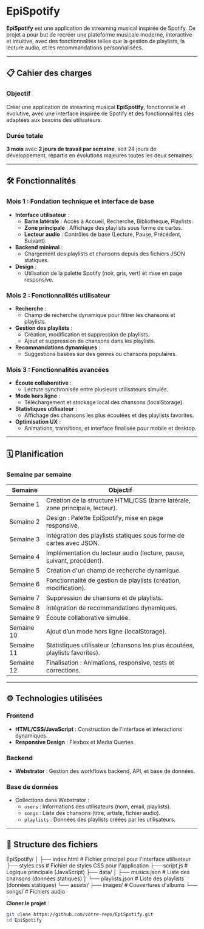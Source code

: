 # EpiSpotify

**EpiSpotify** est une application de streaming musical inspirée de Spotify. Ce projet a pour but de recréer une plateforme musicale moderne, interactive et intuitive, avec des fonctionnalités telles que la gestion de playlists, la lecture audio, et les recommandations personnalisées.

---

## 📋 Cahier des charges

### Objectif
Créer une application de streaming musical **EpiSpotify**, fonctionnelle et évolutive, avec une interface inspirée de Spotify et des fonctionnalités clés adaptées aux besoins des utilisateurs.

### Durée totale
**3 mois** avec **2 jours de travail par semaine**, soit 24 jours de développement, répartis en évolutions majeures toutes les deux semaines.

---

## 🛠 Fonctionnalités

### Mois 1 : Fondation technique et interface de base
- **Interface utilisateur** :
  - **Barre latérale** : Accès à Accueil, Recherche, Bibliothèque, Playlists.
  - **Zone principale** : Affichage des playlists sous forme de cartes.
  - **Lecteur audio** : Contrôles de base (Lecture, Pause, Précédent, Suivant).
- **Backend minimal** :
  - Chargement des playlists et chansons depuis des fichiers JSON statiques.
- **Design** :
  - Utilisation de la palette Spotify (noir, gris, vert) et mise en page responsive.

### Mois 2 : Fonctionnalités utilisateur
- **Recherche** :
  - Champ de recherche dynamique pour filtrer les chansons et playlists.
- **Gestion des playlists** :
  - Création, modification et suppression de playlists.
  - Ajout et suppression de chansons dans les playlists.
- **Recommandations dynamiques** :
  - Suggestions basées sur des genres ou chansons populaires.

### Mois 3 : Fonctionnalités avancées
- **Écoute collaborative** :
  - Lecture synchronisée entre plusieurs utilisateurs simulés.
- **Mode hors ligne** :
  - Téléchargement et stockage local des chansons (localStorage).
- **Statistiques utilisateur** :
  - Affichage des chansons les plus écoutées et des playlists favorites.
- **Optimisation UX** :
  - Animations, transitions, et interface finalisée pour mobile et desktop.

---

## 🗓️ Planification

### Semaine par semaine
| **Semaine** | **Objectif**                                                                 |
|-------------|-------------------------------------------------------------------------------|
| Semaine 1   | Création de la structure HTML/CSS (barre latérale, zone principale, lecteur).|
| Semaine 2   | Design : Palette EpiSpotify, mise en page responsive.                        |
| Semaine 3   | Intégration des playlists statiques sous forme de cartes avec JSON.          |
| Semaine 4   | Implémentation du lecteur audio (lecture, pause, suivant, précédent).         |
| Semaine 5   | Création d'un champ de recherche dynamique.                                  |
| Semaine 6   | Fonctionnalité de gestion de playlists (création, modification).             |
| Semaine 7   | Suppression de chansons et de playlists.                                     |
| Semaine 8   | Intégration de recommandations dynamiques.                                   |
| Semaine 9   | Écoute collaborative simulée.                                                |
| Semaine 10  | Ajout d’un mode hors ligne (localStorage).                                   |
| Semaine 11  | Statistiques utilisateur (chansons les plus écoutées, playlists favorites).  |
| Semaine 12  | Finalisation : Animations, responsive, tests et corrections.                 |

---

## ⚙️ Technologies utilisées

### Frontend
- **HTML/CSS/JavaScript** : Construction de l'interface et interactions dynamiques.
- **Responsive Design** : Flexbox et Media Queries.

### Backend
- **Webstrator** : Gestion des workflows backend, API, et base de données.

### Base de données
- Collections dans Webstrator :
  - `users` : Informations des utilisateurs (nom, email, playlists).
  - `songs` : Liste des chansons (titre, artiste, fichier audio).
  - `playlists` : Données des playlists créées par les utilisateurs.

---

## 📂 Structure des fichiers

EpiSpotify/ 
│ 
├── index.html # Fichier principal pour l'interface utilisateur 
├── styles.css # Fichier de styles CSS pour l'application 
├── script.js # Logique principale (JavaScript) 
├── data/ │ 
├── musics.json # Liste des chansons (données statiques) 
│ 
└── playlists.json # Liste des playlists (données statiques) 
└── assets/ 
├── images/ # Couvertures d'albums 
└── songs/ # Fichiers audio

**Cloner le projet** :
   ```bash
   git clone https://github.com/votre-repo/EpiSpotify.git
   cd EpiSpotify
